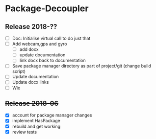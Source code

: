 # Package-Decoupler
## Release 2018-??

* [ ] Doc: Initialise virtual call to do just that
* [ ] Add webcam,gps and gyro
  * [ ] add docx
  * [ ] update documentation
  * [ ] link docx back to documentation
* [ ] Save package manager directory as part of project/git (change build script)
* [ ] Update documentation
* [ ] Update docx links
* [ ] Wix

## ~~Release 2018-06~~

- [x] account for package manager changes
- [x] implement HasPackage
- [x] rebuild and get working
- [x] review tests

## 